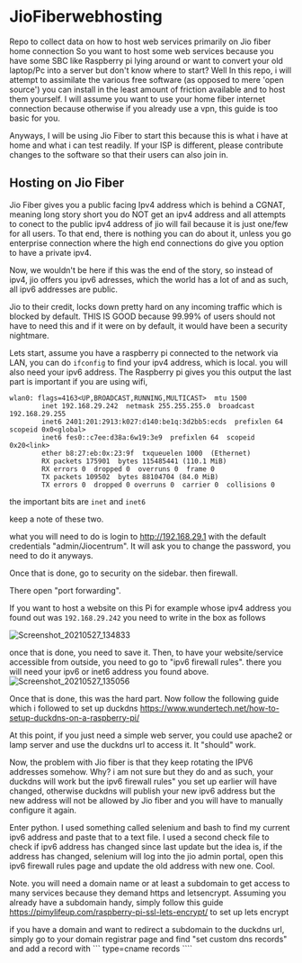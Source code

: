 # JioFiberwebhosting
Repo to collect data on how to host web services primarily on Jio fiber home connection
So you want to host some web services because you have some SBC like Raspberry pi lying around or want to convert your old laptop/Pc into a server but don't know where to start?
Well In this repo, i will attempt to assimilate the various free software (as opposed to mere 'open source') you can install in the least amount of friction available and to host them yourself.
I will assume you want to use your home fiber internet connection because otherwise if you already use a vpn, this guide is too basic for you.

Anyways, I will be using Jio Fiber to start this because this is what i have at home and what i can test readily. If your ISP is different, please contribute changes to the software so that their users can also join in.

## Hosting on Jio Fiber

Jio Fiber gives you a public facing Ipv4 address which is behind a CGNAT, meaning long story short you do NOT get an ipv4 address and all attempts to conect to the public ipv4 address of jio will fail because it is just one/few for all users. To that end, there is nothing you can do about it, unless you go enterprise connection where the high end connections do give you option to have a private ipv4.

Now, we wouldn't be here if this was the end of the story, so instead of ipv4, jio offers you ipv6 adresses, which the world has a lot of and as such, all ipv6 addresses are public.

Jio to their credit, locks down pretty hard on any incoming traffic which is blocked by default. THIS IS GOOD because 99.99% of users should not have to need this and if it were on by default, it would have been a security nightmare.

Lets start, assume you have a raspberry pi connected to the network via LAN, you can do ```` ifconfig ```` to find your ipv4 address, which is local. you will also need your ipv6 address. The Raspberry pi gives you this output the last part is important if you are using wifi,
````
wlan0: flags=4163<UP,BROADCAST,RUNNING,MULTICAST>  mtu 1500
        inet 192.168.29.242  netmask 255.255.255.0  broadcast 192.168.29.255
        inet6 2401:201:2913:k027:d140:be1q:3d2bb5:ecds  prefixlen 64  scopeid 0x0<global>
        inet6 fes0::c7ee:d38a:6w19:3e9  prefixlen 64  scopeid 0x20<link>
        ether b8:27:eb:0x:23:9f  txqueuelen 1000  (Ethernet)
        RX packets 175901  bytes 115485441 (110.1 MiB)
        RX errors 0  dropped 0  overruns 0  frame 0
        TX packets 109502  bytes 88104704 (84.0 MiB)
        TX errors 0  dropped 0 overruns 0  carrier 0  collisions 0
````

the important bits are ```` inet ```` and ````inet6````

keep a note of these two.

what you will need to do is login to http://192.168.29.1 with the default credentials "admin/Jiocentrum". It will ask you to change the password, you need to do it anyways.

Once that is done, go to security on the sidebar. then firewall.

There open "port forwarding".

If you want to host a website on this Pi for example whose ipv4 address you found out was ````192.168.29.242```` you need to write in the box as follows


![Screenshot_20210527_134833](https://user-images.githubusercontent.com/39449563/119804846-5c090e00-befe-11eb-80e5-5d7736983a82.png)

once that is done, you need to save it. Then, to have your website/service accessible from outside, you need to go to "ipv6 firewall rules". there you will need your ipv6 or inet6 address you found above. 
![Screenshot_20210527_135056](https://user-images.githubusercontent.com/39449563/119804872-62978580-befe-11eb-9763-f01cc21c228b.png)


Once that is done, this was the hard part. Now follow the following guide which i followed to set up duckdns https://www.wundertech.net/how-to-setup-duckdns-on-a-raspberry-pi/


At this point, if you just need a simple web server, you could use apache2 or lamp server and use the duckdns url to access it. It "should" work.


Now, the problem with Jio fiber is that they keep rotating the IPV6 addresses somehow. Why? i am not sure but they do and as such, your duckdns will work but the ipv6 firewall rules" you set up earlier will have changed, otherwise duckdns will publish your new ipv6 address but the new address will not be allowed by Jio fiber and you will have to manually configure it again.

Enter python. I used something called selenium and bash to find my current ipv6 address and paste that to a text file. I used a second check file to check if ipv6 address has changed since last update but the idea is, if the address has changed, selenium will log into the jio admin portal, open this ipv6 firewall rules page and update the old address with new one. Cool.

Note. you will need a domain name or at least a subdomain to get access to many services because they demand https and letsencrypt. Assuming you already have a subdomain handy, simply follow this guide https://pimylifeup.com/raspberry-pi-ssl-lets-encrypt/ to set up lets encrypt

if you have a domain and want to redirect a subdomain to the duckdns url, simply go to your domain registrar page and find "set custom dns records" and add a record with ``` type=cname records ````

